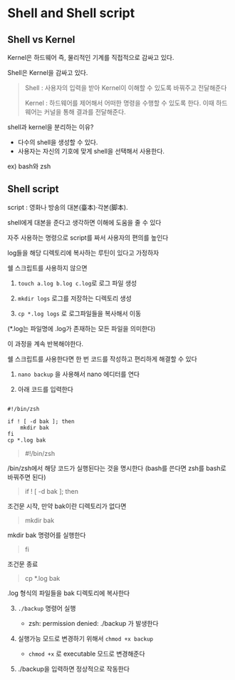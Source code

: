 # Shell and Shell script

## Shell vs Kernel

Kernel은 하드웨어 즉, 물리적인 기계를 직접적으로 감싸고 있다.

Shell은 Kernel을 감싸고 있다.

> Shell : 사용자의 입력을 받아 Kernel이 이해할 수 있도록 바꿔주고 전달해준다
>
> Kernel : 하드웨어를 제어해서 어떠한 명령을 수행할 수 있도록 한다. 이때 하드웨어는 커널을 통해 결과를 전달해준다.

shell과 kernel을 분리하는 이유?

-   다수의 shell을 생성할 수 있다.
-   사용자는 자신의 기호에 맞게 shell을 선택해서 사용한다.

ex) bash와 zsh

## Shell script

script : 영화나 방송의 대본(臺本)·각본(脚本).

shell에게 대본을 준다고 생각하면 이해에 도움을 줄 수 있다

자주 사용하는 명령으로 script를 짜서 사용자의 편의를 높인다

log들을 해당 디렉토리에 복사하는 루틴이 있다고 가정하자

쉘 스크립트를 사용하지 않으면

1. `touch a.log b.log c.log`로 로그 파일 생성

2. `mkdir logs` 로그를 저장하는 디렉토리 생성

3. `cp *.log logs` 로 로그파일들을 복사해서 이동

(\*.log는 파일명에 .log가 존재하는 모든 파일을 의미한다)

이 과정을 계속 반복해야한다.

쉘 스크립트를 사용한다면 한 번 코드를 작성하고 편리하게 해결할 수 있다

1. `nano backup` 을 사용해서 nano 에디터를 연다

2. 아래 코드를 입력한다

```

#!/bin/zsh

if ! [ -d bak ]; then
    mkdir bak
fi
cp *.log bak

```

> #!/bin/zsh

/bin/zsh에서 해당 코드가 실행된다는 것을 명시한다 (bash를 쓴다면 zsh를 bash로 바꿔주면 된다)

> if ! [ -d bak ]; then

조건문 시작, 만약 bak이란 디렉토리가 없다면

> mkdir bak

mkdir bak 명령어를 실행한다

> fi

조건문 종료

> cp \*.log bak

.log 형식의 파일들을 bak 디렉토리에 복사한다

3. `./backup` 명령어 실행

    - zsh: permission denied: ./backup 가 발생한다

4. 실행가능 모드로 변경하기 위해서 `chmod +x backup`

    - `chmod +x` 로 executable 모드로 변경해준다

5. ./backup을 입력하면 정상적으로 작동한다
